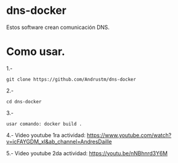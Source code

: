 # dns-docker
Estos software crean comunicación DNS.

# Como usar.

1.-
```
git clone https://github.com/Andrustm/dns-docker
```
2.-
```
cd dns-docker
```
3.-
```
usar comando: docker build .
```
4.- Video youtube 1ra actividad: https://www.youtube.com/watch?v=icFAYGDM_xI&ab_channel=AndresDaille

5.- Video youtube 2da actividad: https://youtu.be/nNBhnrd3Y6M
